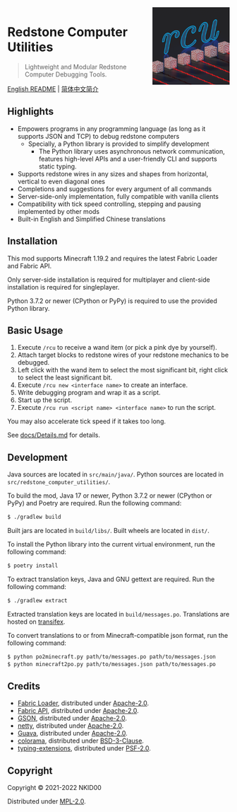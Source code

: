 <img src="./src/main/resources/assets/rcutil/icon.png" alt="icon" align="right" height="175">

# Redstone Computer Utilities

>  Lightweight and Modular Redstone Computer Debugging Tools. 

[English README](./README.md) | [简体中文简介](./README.zh_cn.md)

## Highlights

- Empowers programs in any programming language (as long as it supports JSON and TCP) to debug redstone computers
  - Specially, a Python library is provided to simplify development
    - The Python library uses asynchronous network communication, features high-level APIs and a user-friendly CLI and supports static typing.
- Supports redstone wires in any sizes and shapes from horizontal, vertical to even diagonal ones
- Completions and suggestions for every argument of all commands
- Server-side-only implementation, fully compatible with vanilla clients
- Compatibility with tick speed controlling, stepping and pausing implemented by other mods
- Built-in English and Simplified Chinese translations

## Installation

This mod supports Minecraft 1.19.2 and requires the latest Fabric Loader and Fabric API.

Only server-side installation is required for multiplayer and client-side installation is required for singleplayer.

Python 3.7.2 or newer (CPython or PyPy) is required to use the provided Python library.

## Basic Usage

1. Execute `/rcu` to receive a wand item (or pick a pink dye by yourself).
2. Attach target blocks to redstone wires of your redstone mechanics to be debugged.
3. Left click with the wand item to select the most significant bit, right click to select the least significant bit.
4. Execute `/rcu new <interface name>` to create an interface.
5. Write debugging program and wrap it as a script.
6. Start up the script.
7. Execute `/rcu run <script name> <interface name>` to run the script.

You may also accelerate tick speed if it takes too long.

See [docs/Details.md](./docs/Details.md) for details.

## Development

Java sources are located in `src/main/java/`. Python sources are located in `src/redstone_computer_utilities/`.

To build the mod, Java 17 or newer, Python 3.7.2 or newer (CPython or PyPy) and Poetry are required. Run the following command:

```sh
$ ./gradlew build
```

Built jars are located in `build/libs/`. Built wheels are located in `dist/`.

To install the Python library into the current virtual environment, run the following command:

```sh
$ poetry install
```

To extract translation keys, Java and GNU gettext are required. Run the following command:

```sh
$ ./gradlew extract
```

Extracted translation keys are located in `build/messages.po`. Translations are hosted on [transifex](https://www.transifex.com/nkid00/redstone-computer-utilities).

To convert translations to or from Minecraft-compatible json format, run the following command:

```sh
$ python po2minecraft.py path/to/messages.po path/to/messages.json
$ python minecraft2po.py path/to/messages.json path/to/messages.po
```

## Credits

- [Fabric Loader](https://github.com/FabricMC/fabric-loader), distributed under [Apache-2.0](https://github.com/FabricMC/fabric-loader/blob/master/LICENSE).
- [Fabric API](https://github.com/FabricMC/fabric), distributed under [Apache-2.0](https://github.com/FabricMC/fabric/blob/master/LICENSE).
- [GSON](https://github.com/google/gson), distributed under [Apache-2.0](https://github.com/google/gson/blob/master/LICENSE).
- [netty](https://github.com/netty/netty), distributed under [Apache-2.0](https://github.com/netty/netty/blob/4.1/LICENSE.txt).
- [Guava](https://github.com/google/guava), distributed under [Apache-2.0](https://github.com/google/guava/blob/master/COPYING).
- [colorama](https://github.com/tartley/colorama), distributed under [BSD-3-Clause](https://github.com/tartley/colorama/blob/master/LICENSE.txt).
- [typing-extensions](https://github.com/python/typing_extensions), distributed under [PSF-2.0](https://github.com/python/typing_extensions/blob/main/LICENSE).

## Copyright

Copyright © 2021-2022 NKID00

Distributed under [MPL-2.0](./LICENSE).
